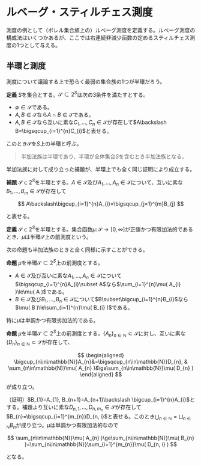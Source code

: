 
# ルベーグ・スティルチェス測度

測度の例として（ボレル集合族上の）ルベーグ測度を定義する。ルベーグ測度の構成法はいくつかあるが、ここでは右連続非減少函数の定めるスティルチェス測度の1つとして与える。



## 半環と測度

測度について議論する上で恐らく最弱の集合族の1つが半環だろう。

__定義__ $S$を集合とする。$\mathscr{S}\subset 2^{S}$は次の3条件を満たすとする。

- $\emptyset\in\mathscr{S}$である。
- $A, B\in\mathscr{S}$なら$A\cap B\in\mathscr{S}$である。
- $A, B\in\mathscr{S}$なら互いに素な$C_{1}, \dotsc, C_{n}\in\mathscr{S}$が存在して$A\backslash B=\bigsqcup_{i=1}^{n}C_{i}$と表せる。

このとき$\mathscr{S}$を$S$上の半環と呼ぶ。

> 半加法族は半環であり、半環が全体集合$S$を含むとき半加法族となる。

半加法族に対して成り立った補題が、半環上でも全く同じ証明により成立する。

__補題__ $\mathscr{S}\subset 2^{S}$を半環とする。$A\in\mathscr{S}$及び$A_{1}, \dotsc, A_{n}\in\mathscr{S}$について、互いに素な$B_{1}, \dotsc, B_{m}\in\mathscr{S}$が存在して

$$
A\backslash\bigcup_{i=1}^{n}A_{i}=\bigsqcup_{j=1}^{m}B_{j}
$$

と表せる。

__定義__ $\mathscr{S}\subset 2^{S}$を半環とする。集合函数$\mu\colon\mathscr{S}\rightarrow\lbrack 0, \infty \rbrack$が正値かつ有限加法的であるとき、$\mu$は半環$\mathscr{S}$上の前測度という。

次の命題も半加法族のときと全く同様に示すことができる。

__命題__ $\mu$を半環$\mathscr{S}\subset 2^{S}$上の前測度とする。

- $A\in\mathscr{S}$及び互いに素な$A_{1}, \dotsc, A_{n}\in\mathscr{S}$について$\bigsqcup_{i=1}^{n}A_{i}\subset A$なら$\sum_{i=1}^{n}\mu( A_{i} )\le\mu( A )$である。
- $B\in\mathscr{S}$及び$B_{1}, \dotsc, B_{n}\in\mathscr{S}$について$B\subset\bigcup_{i=1}^{n}B_{i}$なら$\mu( B )\le\sum_{i=1}^{n}\mu( B_{i} )$である。

特に$\mu$は単調かつ有限劣加法的である。

__命題__ $\mu$を半環$\mathscr{S}\subset 2^{S}$上の前測度とする。$\lbrace A_{n} \rbrace_{n\in\mathbb{N}}\subset\mathscr{S}$に対し、互いに素な$\lbrace D_{n} \rbrace_{n\in\mathbb{N}}\subset\mathscr{S}$が存在して、

$$
\begin{aligned}
\bigcup_{n\in\mathbb{N}}A_{n}&=\bigsqcup_{n\in\mathbb{N}}D_{n}, & \sum_{n\in\mathbb{N}}\mu( A_{n} )&\ge\sum_{n\in\mathbb{N}}\mu( D_{n} )
\end{aligned}
$$

が成り立つ。

（証明）$B_{1}=A_{1}, B_{n+1}=A_{n+1}\backslash \bigcup_{i=1}^{n}A_{i}$とする。補題より互いに素な$D_{n, 1}, \dotsc, D_{n, m_{n}}\in\mathscr{S}$が存在して$B_{n}=\bigsqcup_{i=1}^{m_{n}}D_{n, i}$と表せる。このとき$\bigcup_{n\in\mathbb{N}}=\bigsqcup_{n\in\mathbb{N}}B_{n}$が成り立つ。$\mu$は単調かつ有限加法的なので

$$
\sum_{n\in\mathbb{N}}\mu( A_{n} )\ge\sum_{n\in\mathbb{N}}\mu( B_{n} )=\sum_{n\in\mathbb{N}}\sum_{i=1}^{m_{n}}\mu( D_{n, i} )
$$

となる。

<!-- 
半環上の前測度に対する測度への拡張問題については以下の定理が成り立つ。

\begin{Thm}{カラテオドリの拡張定理}{}
$\mu$は半環$\mathscr{S}\subset 2^{S}$上の前測度とする。以下は同値である。
\begin{EnumEquiv}
\item$\sigma\lbrack \mathscr{S} \rbrack$上の測度$\widehat{\mu}$が存在して$\widehat{\mu}|_{\mathscr{S}}=\mu$を満たす。
つまり$A\in\mathscr{S}$なら$\widehat{\mu}( A )=\mu( A )$が成り立つ。
\item$\mu$は弱可算劣加法的である。
\end{EnumEquiv}
\end{Thm}

\begin{proof}
（証明）ホップの拡張定理と同様に証明したい。まず外測度$\widehat{\mu}$の構成に関しては、$\mu$から誘導される外測度を考える。

次に$\mathscr{S}\subset\mathscr{M}_{\widehat{\mu}}$を示したい。$A\subset\mathscr{S}$及び$E\subset S$を取る。
$E$の被覆$\mathscr{C}\subset\mathscr{S}$を取れば、$\lbrace C\cap A : C\in\mathscr{C} \rbrace\subset\mathscr{S}$は$E\cap A$の被覆となる。
また半環の定義より各$C\in\mathscr{C}$に対して、互いに素な$D^{C}_{1}, \dotsc, D^{C}_{n( C )}\in\mathscr{S}$が存在して$C\backslash A=\bigsqcup_{i=1}^{n( C )}D^{C}_{i}$と表せる。
このとき$\lbrace D^{C}_{i} : C\in\mathscr{C}, 1\le i \le n( C ) \rbrace\subset\mathscr{S}$は$E\backslash A$の被覆となる。故に
\begin{align*}
\widehat{\mu}( E\cap A )+\widehat{\mu}( E\backslash A )&\le\sum_{C\in\mathscr{C}}\mu( C\cap A )+\sum_{C\in\mathscr{C}}\sum_{i=1}^{n( C )}\mu( D^{C}_{i} ) \\
&=\sum_{C\in\mathscr{C}}\left( \mu( C\cap A )+\sum_{i=1}^{n( C )}\mu( D^{C}_{i} ) \right)
\end{align*}
となる。このとき
\[ C=( C\cap A )\sqcup\bigsqcup_{i=1}^{n( C )}D^{C}_{i} \]
であるから、$C\in\mathscr{S}$より$\mu$の有限加法性が使えて結局
\[ \mu( C\cap A )+\sum_{i=1}^{n( C )}\mu( D^{C}_{i} )=\mu( C ) \]
が従う。

以上により$\widehat{\mu}$は$\sigma\lbrack \mathscr{S} \rbrack$上の測度となることが分かった。最後に$\mathscr{S}$上での値を見てみよう。
まず$A\in\mathscr{S}$に対して定義より$\widehat{\mu}( A )\le\mu( A )$が成り立つ。逆を示すために$A$の被覆$\mathscr{C}\subset\mathscr{S}$を取る。
先の命題より、互いに素な$\lbrace D_{n} \rbrace_{n\in\mathbb{N}}\subset\mathscr{S}$が存在して
\begin{align*}
\bigcup_{C\in\mathscr{C}}C&=\bigsqcup_{n\in\mathbb{N}}D_{n}, & \sum_{C\in\mathscr{C}}\mu( C )&\ge\sum_{n\in\mathbb{N}}\mu( D_{n} )
\end{align*}
を満たす。$\lbrace D_{n} \rbrace_{n\in\mathbb{N}}\subset\mathscr{S}$も$A$の被覆となるから、$\mu$の弱可算劣加法性及び単調性より
\[ \mu( A ) = \mu\left( \bigsqcup_{n\in\mathbb{N}}A\cap D_{n} \right) \le \sum_{n\in\mathbb{N}}\mu( A\cap D_{n} ) \le \sum_{n\in\mathbb{N}}\mu( D_{n} ) \le \sum_{C\in\mathscr{C}}\mu( C ) \]
を得る。右辺の下限を取れば$\mu( A )\le\widehat{\mu}( A )$が従う。$\square$
\end{proof}

定理により、半環上の前測度に対しても、可算加法性、可算劣加法性、弱可算劣加法性は全て同値となる。




\subsection{スティルチェス測度}
この節では、ユークリッド空間$\mathbb{R}$の通常の位相$\mathcal{O}$において、ボレル集合族$\sigma\lbrack \mathcal{O} \rbrack$上の測度として、スティルチェス測度の構成を行う。
一般論ではなく具体例に関する内容であることから、連続性の公理に始まる実数$\mathbb{R}$の性質、あるいは距離空間としての位相的性質、そして解析的な連続性の扱い方などについては既知とする。
和書なら杉浦光夫「解析入門」が網羅的である。ここで用いる大事な性質を一つ挙げるならば、有界閉区間のコンパクト性である。
即ち、閉区間を任意個の開区間で覆ったとき、その中の有限個を選んで再び閉区間を覆うようにできる。コンパクト性については後の章で改めて議論する。

まず$\mathcal{O}$は開区間から為る可算開基$\mathcal{B}=\lbrace ( a, b ) : a, b\in\mathbb{Q}, a\lt b \rbrace$を持つ。
つまり第2可算公理を満たすのだが、$\mathcal{O}$は測度論的には扱い難い。そこで次の集合族について考える。

\begin{Prop}{}{}
空集合及び左半開区間から為る集合を$\mathscr{I}:=\lbrace ( a, b \rbrack : a, b\in\mathbb{R}, a\lt b \rbrace\cup\lbrace \emptyset \rbrace$とする。
このとき$\mathscr{I}$は半環であり、$\sigma\lbrack \mathcal{O} \rbrack=\sigma\lbrack \mathscr{I} \rbrack$を満たす。
\end{Prop}

\begin{proof}
（証明）$\mathscr{I}$が半環となることは良いだろう。差集合を取るときが特殊で、$( a, b \rbrack\subset( c, d \rbrack$のときに限り
$( c, d \rbrack\backslash( a, b \rbrack=( c, a \rbrack\sqcup( b, d \rbrack$となるので$\mathscr{I}$の元の非交叉有限和である。

$( a, b \rbrack\in\mathscr{I}$に対し、$a\lt c\lt b$なる$c\in\mathbb{Q}$を取る。
また数列$( a_{n} )_{n\in\mathbb{N}}, ( b_{n} )_{n\in\mathbb{N}}\subset\mathbb{Q}$を、$a_{n}\searrow a, b_{n}\searrow b, a\lt a_{n}\lt c\lt b\lt b_{n}$を満たすように取る。このとき
\[ ( a, b \rbrack=\left( \bigcap_{n\in\mathbb{N}}( c, b_{n} ) \right)\cup\left( \bigcup_{n\in\mathbb{N}}( a_{n}, c ) \right) \]
であるから、$( a, b \rbrack\in\sigma\lbrack \mathcal{B} \rbrack$を得る。

逆に$( a, b )\in\mathcal{B}$に対し、数列$( b_{n} )_{n\in\mathbb{N}}\subset\mathbb{Q}$を$a\lt b_{n} \lt b$を満たすように取る。このとき
\[ ( a, b )=\bigcup_{n\in\mathbb{N}}( a, b_{n} \rbrack \]
であるから、$( a, b )\in\sigma\lbrack \mathscr{I} \rbrack$を得る。$\square$
\end{proof}

以下ボレル集合族$\sigma\lbrack \mathcal{O} \rbrack=\sigma\lbrack \mathcal{B} \rbrack=\sigma\lbrack \mathscr{I} \rbrack$のことを$\mathscr{B}( \mathbb{R} )$で表す。

\begin{Prop}{}{}
$\varphi\colon\mathbb{R}\rightarrow\mathbb{R}$は右連続な非減少函数とする。$( a, b \rbrack\in\mathscr{I}$に対し
\[ \mu( ( a, b \rbrack ):=\varphi( b )-\varphi( a ) \]
と定めると、$\mu$は半環$\mathscr{I}$上の前測度となる。
\end{Prop}

\begin{proof}
（証明）$\mu$が有限加法的であることは明らかだろう。
実際$( a, b \rbrack=( a_{1}, b_{1} \rbrack\sqcup\dotsm( a_{n}, b_{n} \rbrack$とすると、$a_{1}=a, a_{n+1}=b_{n}, b_{n}=b$より、
\begin{align*}
\mu( ( a, b \rbrack ) &= \varphi( b )-\varphi( a ) \\
&= ( \varphi( b_{n} )-\varphi( a_{n} ) )+\dotsm+( \varphi( b_{1} )-\varphi( a_{1} ) ) \\
&= \mu( ( a_{n}, b_{n} \rbrack )+\dotsm+\mu( ( a_{1}, b_{1} \rbrack )
\end{align*}
が成り立つ。

$\mu$が弱可算劣加法的であることを示そう。$( a, b \rbrack=\bigsqcup_{n\in\mathbb{N}}( a_{n}, b_{n} \rbrack$とする。
$\varepsilon\gt 0$とする。$\varphi$は右連続だから、十分小さな$\delta, \delta_{n} \gt 0$を取り、
\begin{align*}
\varphi( a+\delta )-\varphi( a )&\lt\frac{\varepsilon}{2}, & \varphi( b_{n}+\delta_{n} )-\varphi( b_{n} )\lt\frac{\varepsilon}{2^{n+1}}
\end{align*}
を満たすようにできる。$\lbrack a+\delta, b \rbrack\subset\bigcup_{n\in\mathbb{N}}( a_{n}, b_{n}+\delta_{n} )$より、
コンパクト性から有限集合$F\subset\mathbb{N}$を選び、特に$( a+\delta, b \rbrack\subset\bigcup_{n\in F}( a_{n}, b_{n}+\delta_{n} \rbrack$が成り立つようにできる。
$\mu$は半環$\mathscr{I}$上の前測度だから、
\begin{align*}
\mu( ( a, b \rbrack ) &= \varphi( b )-\varphi( a ) \\
&\lt \varphi( b )-\varphi( a+\delta )+\frac{\varepsilon}{2} \\
&= \mu( ( a+\delta, b \rbrack )+\frac{\varepsilon}{2} \\
&\le\sum_{n\in F}\mu( ( a_{n}, b_{n}+\delta_{n} \rbrack )+\frac{\varepsilon}{2} \\
&\lt \sum_{n\in F}\mu( ( a_{n}, b_{n} \rbrack )+\varepsilon \\
&\le \sum_{n\in\mathbb{N}}\mu( ( a_{n}, b_{n} \rbrack )+\varepsilon
\end{align*}
を得る。$\varepsilon$は任意だから、$\mu$の弱可算劣加法性が従う。$\square$
\end{proof}

拡張定理より$\mathscr{B}( \mathbb{R} )$上の測度であり、$\mathscr{I}$上で$\mu$と一致するものが存在する。
特に$\mu$は$\sigma$-有限なので、拡張された測度も$\sigma$-有限である。更に$\mathscr{I}$は有限交叉で閉じるので、このような測度は一意的である。

\begin{Def}{}{}
右連続な非減少函数$\varphi\colon\mathbb{R}\rightarrow\mathbb{R}$に対し、$\mathscr{B}( \mathbb{R} )$上の$\sigma$-有限な測度で、
$( a, b \rbrack\in\mathscr{I}$に対して$\mu( ( a, b \rbrack )=\varphi( b )-\varphi( a )$となるものを、
（ボレル集合族$\mathscr{B}( \mathbb{R} )$上の）スティルチェス測度（Stieltjes measure）と呼ぶ。

特に$\varphi( x )=x$のとき、（ボレル集合族$\mathscr{B}( \mathbb{R} )$上の）ルベーグ測度（Lebesgue measure）と呼ぶ。
\end{Def}

-->